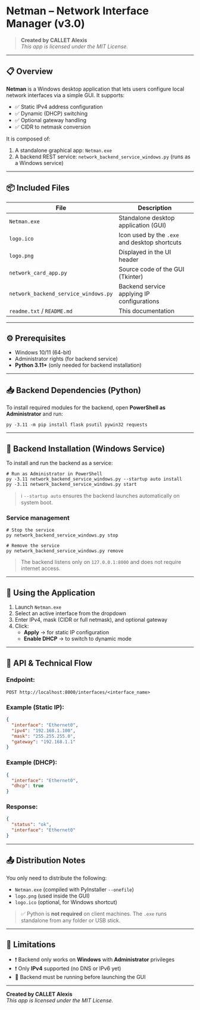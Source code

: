 # Netman – Network Interface Manager (v3.0)

> **Created by CALLET Alexis**  
> _This app is licensed under the MIT License._

---

## 📋 Overview

**Netman** is a Windows desktop application that lets users configure local network interfaces via a simple GUI. It supports:

- ✅ Static IPv4 address configuration
- ✅ Dynamic (DHCP) switching
- ✅ Optional gateway handling
- ✅ CIDR to netmask conversion

It is composed of:
1. A standalone graphical app: `Netman.exe`
2. A backend REST service: `network_backend_service_windows.py` (runs as a Windows service)

---

## 📦 Included Files

| File                                     | Description                                      |
|------------------------------------------|--------------------------------------------------|
| `Netman.exe`                             | Standalone desktop application (GUI)             |
| `logo.ico`                               | Icon used by the `.exe` and desktop shortcuts    |
| `logo.png`                               | Displayed in the UI header                       |
| `network_card_app.py`                    | Source code of the GUI (Tkinter)                 |
| `network_backend_service_windows.py`     | Backend service applying IP configurations       |
| `readme.txt` / `README.md`               | This documentation                               |

---

## ⚙️ Prerequisites

- Windows 10/11 (64-bit)
- Administrator rights (for backend service)
- **Python 3.11+** (only needed for backend installation)

---

## 📥 Backend Dependencies (Python)

To install required modules for the backend, open **PowerShell as Administrator** and run:

```
py -3.11 -m pip install flask psutil pywin32 requests
```

---

## 🔧 Backend Installation (Windows Service)

To install and run the backend as a service:

```
# Run as Administrator in PowerShell
py -3.11 network_backend_service_windows.py --startup auto install
py -3.11 network_backend_service_windows.py start
```

> ℹ️ `--startup auto` ensures the backend launches automatically on system boot.

### Service management

```
# Stop the service
py network_backend_service_windows.py stop

# Remove the service
py network_backend_service_windows.py remove
```

> The backend listens only on `127.0.0.1:8000` and does not require internet access.

---

## 🚀 Using the Application

1. Launch `Netman.exe`  
2. Select an active interface from the dropdown  
3. Enter IPv4, mask (CIDR or full netmask), and optional gateway  
4. Click:
   - **Apply** → for static IP configuration
   - **Enable DHCP** → to switch to dynamic mode

---

## 🔌 API & Technical Flow

### Endpoint:
```
POST http://localhost:8000/interfaces/<interface_name>
```

### Example (Static IP):
```json
{
  "interface": "Ethernet0",
  "ipv4": "192.168.1.100",
  "mask": "255.255.255.0",
  "gateway": "192.168.1.1"
}
```

### Example (DHCP):
```json
{
  "interface": "Ethernet0",
  "dhcp": true
}
```

### Response:
```json
{
  "status": "ok",
  "interface": "Ethernet0"
}
```

---

## 📤 Distribution Notes

You only need to distribute the following:

- `Netman.exe` (compiled with PyInstaller `--onefile`)
- `logo.png` (used inside the GUI)
- `logo.ico` (optional, for Windows shortcut)

> ✅ Python is **not required** on client machines. The `.exe` runs standalone from any folder or USB stick.

---

## 🚫 Limitations

- ❗ Backend only works on **Windows** with **Administrator** privileges  
- ❗ Only **IPv4** supported (no DNS or IPv6 yet)  
- 🔌 Backend must be running before launching the GUI

---

**Created by CALLET Alexis**  
_This app is licensed under the MIT License._
